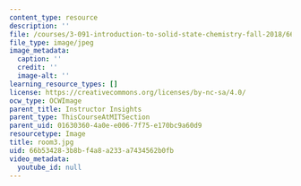 ```yaml
---
content_type: resource
description: ''
file: /courses/3-091-introduction-to-solid-state-chemistry-fall-2018/66b534283b8bf4a8a233a7434562b0fb_room3.jpg
file_type: image/jpeg
image_metadata:
  caption: ''
  credit: ''
  image-alt: ''
learning_resource_types: []
license: https://creativecommons.org/licenses/by-nc-sa/4.0/
ocw_type: OCWImage
parent_title: Instructor Insights
parent_type: ThisCourseAtMITSection
parent_uid: 01630360-4a0e-e006-7f75-e170bc9a60d9
resourcetype: Image
title: room3.jpg
uid: 66b53428-3b8b-f4a8-a233-a7434562b0fb
video_metadata:
  youtube_id: null
---
```

